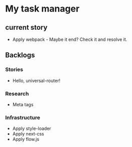 # My task manager

## current story
* Apply webpack - Maybe it end? Check it and resolve it.



## Backlogs
### Stories
* Hello, universal-router!

### Research
* Meta tags

### Infrastructure
* Apply style-loader
* Apply next-css
* Apply flow.js
